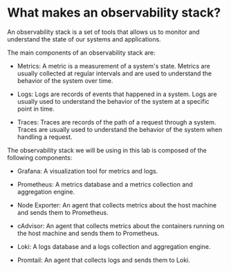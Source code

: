 # What makes an observability stack?

An observability stack is a set of tools that allows us to monitor and
understand the state of our systems and applications. 

The main components of an observability stack are:

- Metrics: A metric is a measurement of a system's state. Metrics are usually
collected at regular intervals and are used to understand the behavior of the
system over time. 

- Logs: Logs are records of events that happened in a system. Logs are usually
used to understand the behavior of the system at a specific point in time.

- Traces: Traces are records of the path of a request through a system. Traces
are usually used to understand the behavior of the system when handling a
request.

The observability stack we will be using in this lab is composed of the
following components:

- Grafana: A visualization tool for metrics and logs.

- Prometheus: A metrics database and a metrics collection and aggregation engine.
- Node Exporter: An agent that collects metrics about the host machine and sends
  them to Prometheus.
- cAdvisor: An agent that collects metrics about the containers running on the
  host machine and sends them to Prometheus.

- Loki: A logs database and a logs collection and aggregation engine.
- Promtail: An agent that collects logs and sends them to Loki.








